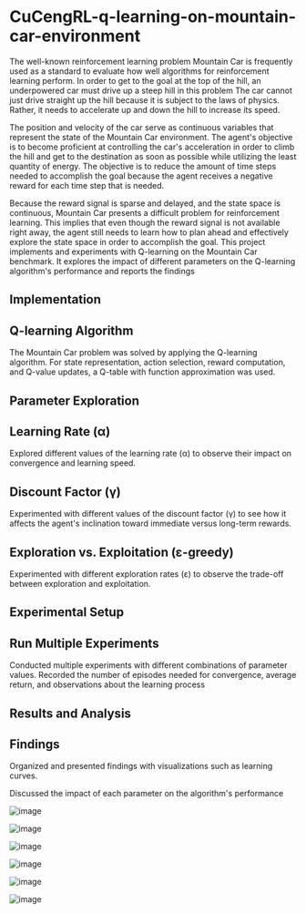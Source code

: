 # CuCengRL-q-learning-on-mountain-car-environment
The well-known reinforcement learning problem Mountain Car is frequently used as a standard to evaluate how well algorithms for reinforcement learning perform. In order to get to the goal at the top of the hill, an underpowered car must drive up a steep hill in this problem The car cannot just drive straight up the hill because it is subject to the laws of physics. Rather, it needs to accelerate up and down the hill to increase its speed.

The position and velocity of the car serve as continuous variables that represent the state of the Mountain Car environment. The agent's objective is to become proficient at controlling the car's acceleration in order to climb the hill and get to the destination as soon as possible while utilizing the least quantity of energy. The objective is to reduce the amount of time steps needed to accomplish the goal because the agent receives a negative reward for each time step that is needed.

Because the reward signal is sparse and delayed, and the state space is continuous, Mountain Car presents a difficult problem for reinforcement learning. This implies that even though the reward signal is not available right away, the agent still needs to learn how to plan ahead and effectively explore the state space in order to accomplish the goal. This project implements and experiments with Q-learning on the Mountain Car benchmark. It explores the impact of different parameters on the Q-learning algorithm's performance and reports the findings
## Implementation
## Q-learning Algorithm
The Mountain Car problem was solved by applying the Q-learning algorithm.
For state representation, action selection, reward computation, and Q-value updates, a Q-table with function approximation was used.
## Parameter Exploration
## Learning Rate (α)
Explored different values of the learning rate (α) to observe their impact on convergence and learning speed.

## Discount Factor (γ)
Experimented with different values of the discount factor (γ) to see how it affects the agent's inclination toward immediate versus long-term rewards.

## Exploration vs. Exploitation (ε-greedy)
Experimented with different exploration rates (ε) to observe the trade-off between exploration and exploitation.
## Experimental Setup
## Run Multiple Experiments
Conducted multiple experiments with different combinations of parameter values.
Recorded the number of episodes needed for convergence, average return, and observations about the learning process
## Results and Analysis
## Findings
Organized and presented findings with visualizations such as learning curves.

Discussed the impact of each parameter on the algorithm's performance

![image](https://github.com/KAMAlhameedawi/CuCengRL-q-learning-on-mountain-car-environment/assets/149914341/b86dc1ea-9442-4a75-8a23-b9eea0b30e86)

![image](https://github.com/KAMAlhameedawi/CuCengRL-q-learning-on-mountain-car-environment/assets/149914341/8212d74b-6f8d-407e-a3a1-ef1784cdb29f)

![image](https://github.com/KAMAlhameedawi/CuCengRL-q-learning-on-mountain-car-environment/assets/149914341/0f151a0d-afc7-46a7-9573-dae2645a1981)

![image](https://github.com/KAMAlhameedawi/CuCengRL-q-learning-on-mountain-car-environment/assets/149914341/33cb468e-a934-408b-8bd6-b490b8a3d3d8)

![image](https://github.com/KAMAlhameedawi/CuCengRL-q-learning-on-mountain-car-environment/assets/149914341/5b9a4c0a-6540-4428-ab22-46e6b4b6fbf3)

![image](https://github.com/KAMAlhameedawi/CuCengRL-q-learning-on-mountain-car-environment/assets/149914341/9af51751-8be6-4d0a-831f-772a873aba49)




